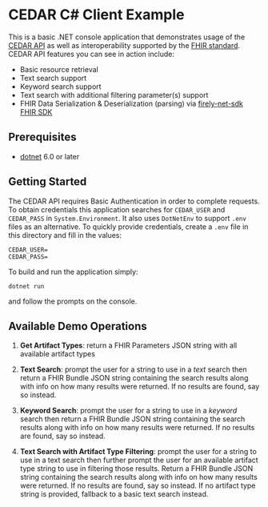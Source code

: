 # CEDAR C# Client Example
This is a basic .NET console application that demonstrates usage of the
[CEDAR API](https://cedar.ahrqdev.org/) as well as interoperability supported
by the [FHIR standard](https://www.hl7.org/fhir/). CEDAR API features you can see
in action include:
- Basic resource retrieval
- Text search support
- Keyword search support
- Text search with additional filtering parameter(s) support
- FHIR Data Serialization & Deserialization (parsing) via 
[firely-net-sdk FHIR SDK](https://github.com/FirelyTeam/firely-net-sdk/tree/develop-r5)

## Prerequisites

- [dotnet](https://docs.microsoft.com/en-us/dotnet/core/install/) 6.0 or later

## Getting Started
The CEDAR API requires Basic Authentication in order to complete requests. To obtain
credentials this application searches for `CEDAR_USER` and `CEDAR_PASS` in `System.Environment`.
It also uses `DotNetEnv` to support `.env` files as an alternative. To quickly
provide credentials, create a `.env` file in this directory and fill in the values:
```
CEDAR_USER=
CEDAR_PASS=
```

To build and run the application simply:
```
dotnet run
```
and follow the prompts on the console.

## Available Demo Operations
1. **Get Artifact Types**: return a FHIR Parameters JSON string with all
available artifact types

2. **Text Search**: prompt the user for a string to use in a _text_ search then
return a FHIR Bundle JSON string containing the search results along with info
on how many results were returned. If no results are found, say so instead.

3. **Keyword Search**: prompt the user for a string to use in a _keyword_ search
then return a FHIR Bundle JSON string containing the search results along with
info on how many results were returned. If no results are found, say so instead.

4. **Text Search with Artifact Type Filtering**: prompt the user for a string to
use in a text search then further prompt the user for an available artifact
type string to use in filtering those results. Return a FHIR Bundle JSON string
containing the search results along with info on how many results were returned.
If no results are found, say so instead. If no artifact type string is provided,
fallback to a basic text search instead.
